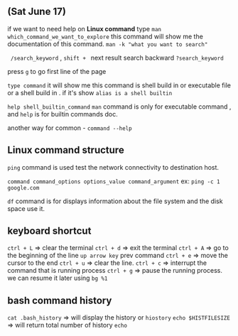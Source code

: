 ## (Sat June 17)

if we want to need help on **Linux command** 
type
		`man which_command_we_want_to_explore`
this command will show me the documentation of this command.
`man -k "what you want to search"`

` /search_keyword`   ,   `shift + ` next result
search backward `?search_keyword`

press `g` to go first line of the page

`type command`  it will show me this command is shell build in or executable file or a shell build in . 
if it's show `alias is a shell builtin`

`help shell_builtin_command`   `man` command is only for executable command , and `help` is for builtin commands doc.

another way for common -  `command --help`


## Linux command structure
`ping`  command is used test the network connectivity to destination host.

`command command_options options_value command_argument`
ex: `ping -c 1 google.com`

`df` command is for displays information about the file system and the disk space use it.

## keyboard shortcut

`ctrl + L`  => clear the terminal
`ctrl + d` => exit the terminal
`ctrl + A` => go to the beginning of the line
`up arrow key` prev command
`ctrl + e` => move the cursor to the end
`ctrl + u` => clear the line.
`ctrl + c` => interrupt the command that is running process
`ctrl + g` => pause the running process. we can resume it later using `bg %1`

## bash command history

`cat .bash_history`  => will display the history or `hiostory`
`echo $HISTFILESIZE`  => will return total number of history
	`echo ` 
 
